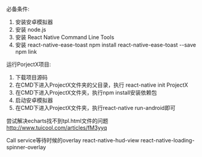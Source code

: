 必备条件:
1. 安装安卓模拟器
2. 安装 node.js
3. 安装 React Native Command Line Tools
4. 安装 react-native-ease-toast
	npm install react-native-ease-toast --save
	npm link

运行PorjectX项目:
1. 下载项目源码
2. 在CMD下进入ProjectX文件夹的父目录，执行 react-native init ProjectX
3. 在CMD下进入ProjectX文件夹，执行npm install安装依赖包
4. 启动安卓模拟器
5. 在CMD下进入ProjectX文件夹，执行react-native run-android即可


尝试解决echarts找不到tpl.html文件的问题
http://www.tuicool.com/articles/fM3yyq

Call service等待时候的overlay
react-native-hud-view
react-native-loading-spinner-overlay